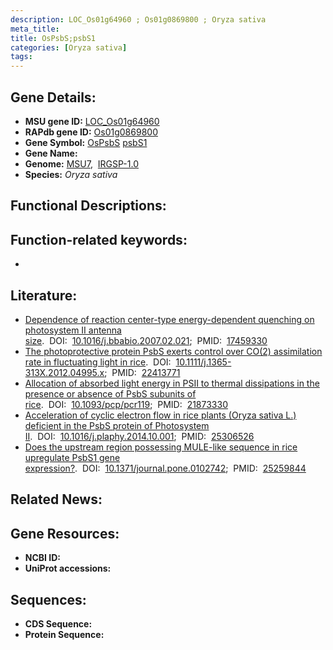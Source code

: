 ```yaml
---
description: LOC_Os01g64960 ; Os01g0869800 ; Oryza sativa
meta_title:
title: OsPsbS;psbS1
categories: [Oryza sativa]
tags: 
---
```


## Gene Details:
- **MSU gene ID:** [LOC_Os01g64960](http://rice.uga.edu/cgi-bin/ORF_infopage.cgi?orf=LOC_Os01g64960)  
- **RAPdb gene ID:** [Os01g0869800](https://rapdb.dna.affrc.go.jp/locus/?name=Os01g0869800)  
- **Gene Symbol:** <u>OsPsbS</u>&nbsp;<u>psbS1</u>
- **Gene Name:**
- **Genome:**  [MSU7](http://rice.uga.edu/),&nbsp;&nbsp;[IRGSP-1.0](https://rapdb.dna.affrc.go.jp/download/irgsp1.html)
- **Species:** *Oryza sativa*

## Functional Descriptions:

## Function-related keywords:
   - [](/tags//)

## Literature:
   - [Dependence of reaction center-type energy-dependent quenching on photosystem II antenna size](https://www.doi.org/10.1016/j.bbabio.2007.02.021).&nbsp;&nbsp;DOI:&nbsp;&nbsp;[10.1016/j.bbabio.2007.02.021](https://www.doi.org/10.1016/j.bbabio.2007.02.021);&nbsp;&nbsp;PMID:&nbsp;&nbsp;[17459330](https://pubmed.ncbi.nlm.nih.gov/17459330/)
   - [The photoprotective protein PsbS exerts control over CO(2) assimilation rate in fluctuating light in rice](https://www.doi.org/10.1111/j.1365-313X.2012.04995.x).&nbsp;&nbsp;DOI:&nbsp;&nbsp;[10.1111/j.1365-313X.2012.04995.x](https://www.doi.org/10.1111/j.1365-313X.2012.04995.x);&nbsp;&nbsp;PMID:&nbsp;&nbsp;[22413771](https://pubmed.ncbi.nlm.nih.gov/22413771/)
   - [Allocation of absorbed light energy in PSII to thermal dissipations in the presence or absence of PsbS subunits of rice](https://www.doi.org/10.1093/pcp/pcr119).&nbsp;&nbsp;DOI:&nbsp;&nbsp;[10.1093/pcp/pcr119](https://www.doi.org/10.1093/pcp/pcr119);&nbsp;&nbsp;PMID:&nbsp;&nbsp;[21873330](https://pubmed.ncbi.nlm.nih.gov/21873330/)
   - [Acceleration of cyclic electron flow in rice plants (Oryza sativa L.) deficient in the PsbS protein of Photosystem II](https://www.doi.org/10.1016/j.plaphy.2014.10.001).&nbsp;&nbsp;DOI:&nbsp;&nbsp;[10.1016/j.plaphy.2014.10.001](https://www.doi.org/10.1016/j.plaphy.2014.10.001);&nbsp;&nbsp;PMID:&nbsp;&nbsp;[25306526](https://pubmed.ncbi.nlm.nih.gov/25306526/)
   - [Does the upstream region possessing MULE-like sequence in rice upregulate PsbS1 gene expression?](https://www.doi.org/10.1371/journal.pone.0102742).&nbsp;&nbsp;DOI:&nbsp;&nbsp;[10.1371/journal.pone.0102742](https://www.doi.org/10.1371/journal.pone.0102742);&nbsp;&nbsp;PMID:&nbsp;&nbsp;[25259844](https://pubmed.ncbi.nlm.nih.gov/25259844/)

## Related News:

## Gene Resources:
- **NCBI ID:**  []()
- **UniProt accessions:** [](https://www.uniprot.org/uniprotkb//entry)

## Sequences:
- **CDS Sequence:**
- **Protein Sequence:**
